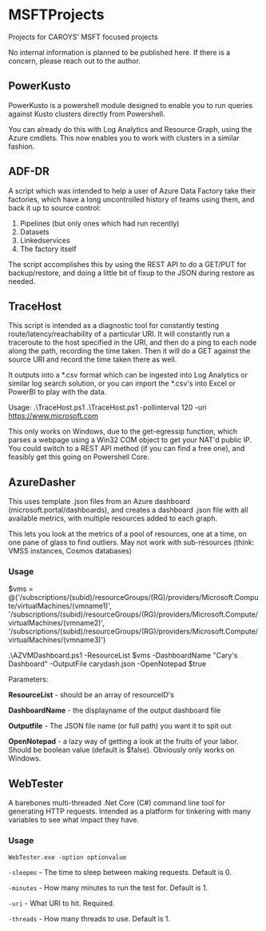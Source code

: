 # MSFTProjects
Projects for CAROYS' MSFT focused projects

No internal information is planned to be published here.  If there is a concern, please reach out to the author.

## PowerKusto

PowerKusto is a powershell module designed to enable you to run queries against Kusto clusters directly from Powershell.

You can already do this with Log Analytics and Resource Graph, using the Azure cmdlets.  This now enables you to work with clusters in a similar fashion.

## ADF-DR

A script which was intended to help a user of Azure Data Factory take their factories, which have a long uncontrolled history of teams using them, and back it up to source control:

1. Pipelines (but only ones which had run recently)
2. Datasets
3. Linkedservices
4. The factory itself

The script accomplishes this by using the REST API to do a GET/PUT for backup/restore, and doing a little bit of fixup to the JSON during restore as needed.

## TraceHost

This script is intended as a diagnostic tool for constantly testing route/latency/reachability of a particular URI.  It will constantly run a traceroute to the host specified in the URI, and then do a ping to each node along the path, recording the time taken.  Then it will do a GET against the source URI and record the time taken there as well.

It outputs into a *.csv format which can be ingested into Log Analytics or similar log search solution, or you can import the *.csv's into Excel or PowerBI to play with the data.

Usage:  .\TraceHost.ps1 .\TraceHost.ps1 -pollinterval 120 -uri https://www.microsoft.com

This only works on Windows, due to the get-egressip function, which parses a webpage using a Win32 COM object to get your NAT'd public IP.  You could switch to a REST API method (if you can find a free one), and feasibly get this going on Powershell Core.

## AzureDasher

This uses template .json files from an Azure dashboard (microsoft.portal/dashboards), and creates a dashboard .json file with all available metrics, with multiple resources added to each graph.

This lets you look at the metrics of a pool of resources, one at a time, on one pane of glass to find outliers.  May not work with sub-resources (think: VMSS instances, Cosmos databases)

### Usage

$vms = @('/subscriptions/(subid)/resourceGroups/(RG)/providers/Microsoft.Compute/virtualMachines/(vmname1)',
'/subscriptions/(subid)/resourceGroups/(RG)/providers/Microsoft.Compute/virtualMachines/(vmname2)',
'/subscriptions/(subid)/resourceGroups/(RG)/providers/Microsoft.Compute/virtualMachines/(vmname3)')

.\AZVMDashboard.ps1 -ResourceList $vms -DashboardName "Cary's Dashboard" -OutputFile carydash.json -OpenNotepad $true 

Parameters:

**ResourceList** - should be an array of resourceID's

**DashboardName** - the displayname of the output dashboard file

**Outputfile** - The JSON file name (or full path) you want it to spit out

**OpenNotepad** - a lazy way of getting a look at the fruits of your labor.  Should be boolean value (default is $false).  Obviously only works on Windows.

## WebTester

A barebones multi-threaded .Net Core (C#) command line tool for generating HTTP requests.  Intended as a platform for tinkering with many variables to see what impact they have.

### Usage

`WebTester.exe -option optionvalue`

`-sleepms` - The time to sleep between making requests.  Default is 0.

`-minutes` - How many minutes to run the test for.  Default is 1.

`-uri` - What URI to hit.  Required.

`-threads` - How many threads to use.  Default is 1.
